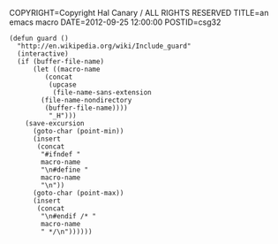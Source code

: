 COPYRIGHT=Copyright Hal Canary / ALL RIGHTS RESERVED
TITLE=an emacs macro
DATE=2012-09-25 12:00:00
POSTID=csg32

```Emacs Lisp
(defun guard ()
  "http://en.wikipedia.org/wiki/Include_guard"
  (interactive)
  (if (buffer-file-name)
      (let ((macro-name
	     (concat
	      (upcase
	       (file-name-sans-extension
		(file-name-nondirectory
		 (buffer-file-name))))
	      "_H")))
	(save-excursion
	  (goto-char (point-min))
	  (insert
	   (concat
	    "#ifndef "
	    macro-name
	    "\n#define "
	    macro-name
	    "\n"))
	  (goto-char (point-max))
	  (insert
	   (concat
	    "\n#endif /* "
	    macro-name
	    " */\n"))))))
```
